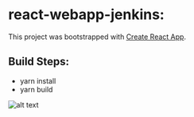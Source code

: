 
# react-webapp-jenkins:

This project was bootstrapped with [Create React App](https://github.com/facebook/create-react-app).

## Build Steps:
* yarn install
* yarn build

![alt text](./docs/example-screen.png "React sample WebApp")
